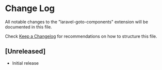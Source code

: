 # Change Log

All notable changes to the "laravel-goto-components" extension will be documented in this file.

Check [Keep a Changelog](http://keepachangelog.com/) for recommendations on how to structure this file.

## [Unreleased]

- Initial release